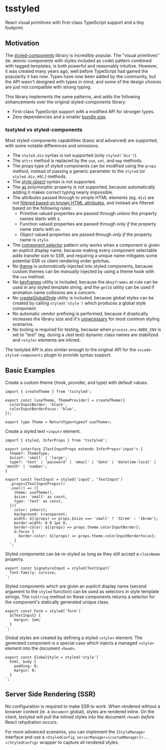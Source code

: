 # tsstyled

React visual primitives with first-class TypeScript support and a tiny footprint.

## Motivation

The [styled-components](https://styled-components.com/docs/basics#motivation) library is incredibly popular. The "visual primitives" (ie. atomic components with styles included as code) pattern combined with tagged templates, is both powerful and reasonably intuitive. However, it was created many years ago, well before TypeScript had gained the popularity it has now. Types have now been added by the community, but the API wasn't designed with types in mind, and some of the design choices are just not compatible with strong typing.

This library implements the same patterns, and adds the following enhancements over the original styled-components library:

- First-class TypeScript support with a modified API for stronger types.
- Zero dependencies and a smaller [bundle size](https://bundlephobia.com/package/tsstyled).

### tsstyled vs styled-components

Most styled-components capabilities (basic and advanced) are supported, with some notable differences and omissions:

- The `styled.div` syntax is not supported (only `styled('div')`).
- The `attrs` method is replaced by the `use`, `set`, and `map` methods.
- The props type of styled components can be modified using the `props` method, instead of passing a generic parameter to the `styled` (or `styled.div`, etc.) methods.
- The [style object](https://styled-components.com/docs/advanced#style-objects) syntax is not supported.
- The [as](https://styled-components.com/docs/api#as-polymorphic-prop) polymorphic property is not supported, because automatically adding it makes correct typing nearly impossible.
- The attributes passed through to simple HTML elements (eg. `div`) are not [filtered based on known HTML attributes](https://styled-components.com/docs/basics#passed-props), and instead are filtered based on the following rules:
  - Primitive valued properties are passed through _unless_ the property names starts with `$`.
  - Function valued properties are passed through _only if_ the property name starts with `on`.
  - Object valued properties are passed through _only if_ the property name is `style`.
- The [component selector](https://styled-components.com/docs/advanced#referring-to-other-components) pattern only works when a component is given an _explicit_ display name, because making every component selectable adds transfer size to SSR, and requiring a unique name mitigates some potential SSR vs client rendering order gotchas.
- No [theme](https://styled-components.com/docs/advanced#theming) is _automatically_ injected into styled components, because custom themes can be _manually_ injected by using a theme hook with the `use` method.
- No [keyframes](https://styled-components.com/docs/basics#animations) utility is included, because the `@keyframes` at-rule can be used in any styled template string, and the `getId` utility can be used if animation name collisions are a concern.
- No [createGlobalStyle](https://styled-components.com/docs/api#createglobalstyle) utility is included, because global styles can be created by calling `styled('style')` which produces a global style component.
- No automatic vendor prefixing is performed, because it drastically increases the library size and it's [unnecessary](http://shouldiprefix.com/) for most common styling scenarios.
- No tooling is required for testing, because when `process.env.NODE_ENV` is set to "test" (eg. during a Jest test) dynamic class names are stabilized and `<style>` elements are inlined.

The tsstyled API is also similar enough to the original API for the `vscode-styled-components` plugin to provide syntax support.

## Basic Examples

Create a custom theme (hook, provider, and type) with default values.

```tsx
import { createTheme } from 'tsstyled';

export const [useTheme, ThemeProvider] = createTheme({
  colorInputBorder: 'black',
  colorInputBorderFocus: 'blue',
});

export type Theme = ReturnType<typeof useTheme>;
```

Create a styled text `<input>` element.

```tsx
import { styled, InferProps } from 'tsstyled';

export interface ITextInputProps extends InferProps<'input'> {
  theme?: ThemeType;
  $size?: 'small' | 'large';
  type?: 'text' | 'password' | 'email' | 'date' | 'datetime-local' | 'month' | 'number';
}

export const TextInput = styled('input', 'TextInput')
  .props<ITextInputProps>()
  .use(() => ({
    theme: useTheme(),
    $size: 'small' as const,
    type: 'text' as const,
  }))`
    color: inherit;
    background: transparent;
    width: ${(props) => props.$size === 'small' ? '32rem' : '16rem'};
    border-width: 0 0 1px 0;
    border-color: ${(props) => props.theme.colorInputBorder};
    &:focus {
      border-color: ${(props) => props.theme.colorInputBorderFocus};
    }
  `;
```

Styled components can be re-styled as long as they still accept a `className` property.

```tsx
export const SignatureInput = styled(TextInput)`
  font-family: cursive;
`;
```

Styled components which are given an _explicit_ display name (second argument to the `styled` function) can be used as selectors in style template strings. The `toString` method on these components returns a selector for the component's statically generated unique class.

```tsx
export const Form = styled('form')`
  ${TextInput} {
    margin: 1em;
  }
`;
```

Global styles are created by defining a styled `<style>` element. The generated component is a special case which injects a managed `<style>` element into the document `<head>`.

```tsx
export const GlobalStyle = styled('style')`
  html, body {
    padding: 0;
    margin: 0;
  }
`;
```

## Server Side Rendering (SSR)

No configuration is required to make SSR to work. When rendered without a browser context (ie. a `document` global), styles are rendered inline. On the client, tsstyled will pull the inlined styles into the document `<head>` _before_ React rehydration occurs.

For more advanced scenarios, you can implement the `IStyleManager` interface and use a `<StyledConfig serverManager={customManager}>...</StyledConfig>` wrapper to capture all rendered styles.
